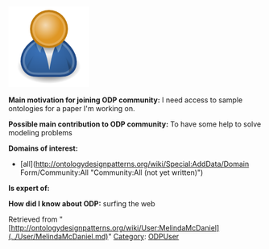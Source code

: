 [![Image:ODPUser.png](../images/a/a6/ODPUser.png)](../Image/ODPUser.png.md "Image:ODPUser.png")




  





__Main motivation for joining ODP community:__ I need access to sample ontologies for a paper I'm working on.


__Possible main contribution to ODP community:__ To have some help to solve modeling problems


__Domains of interest:__



* [all](http://ontologydesignpatterns.org/wiki/Special:AddData/Domain Form/Community:All "Community:All (not yet written)")


__Is expert of:__


  

__How did I know about ODP:__ surfing the web






Retrieved from "[http://ontologydesignpatterns.org/wiki/User:MelindaMcDaniel](../User/MelindaMcDaniel.md)"
 [Category](http://ontologydesignpatterns.org/wiki/Special:Categories "Special:Categories"): [ODPUser](../Category/ODPUser.md "Category:ODPUser")
